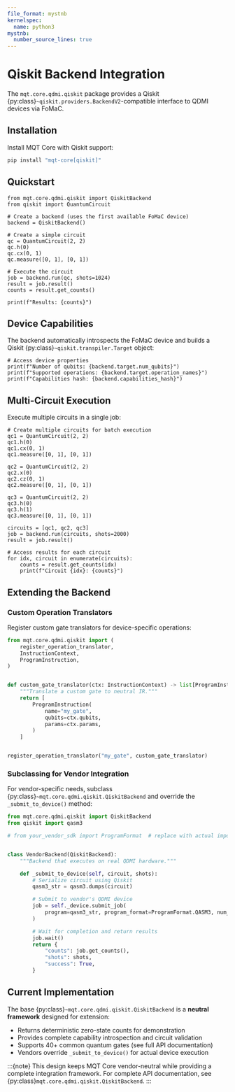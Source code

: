 ```yaml
---
file_format: mystnb
kernelspec:
  name: python3
mystnb:
  number_source_lines: true
---
```


# Qiskit Backend Integration

The `mqt.core.qdmi.qiskit` package provides a Qiskit {py:class}`~qiskit.providers.BackendV2`-compatible interface to QDMI devices via FoMaC.

## Installation

Install MQT Core with Qiskit support:

```bash
pip install "mqt-core[qiskit]"
```

## Quickstart

```{code-cell} ipython3
from mqt.core.qdmi.qiskit import QiskitBackend
from qiskit import QuantumCircuit

# Create a backend (uses the first available FoMaC device)
backend = QiskitBackend()

# Create a simple circuit
qc = QuantumCircuit(2, 2)
qc.h(0)
qc.cx(0, 1)
qc.measure([0, 1], [0, 1])

# Execute the circuit
job = backend.run(qc, shots=1024)
result = job.result()
counts = result.get_counts()

print(f"Results: {counts}")
```

## Device Capabilities

The backend automatically introspects the FoMaC device and builds a Qiskit {py:class}`~qiskit.transpiler.Target` object:

```{code-cell} ipython3
# Access device properties
print(f"Number of qubits: {backend.target.num_qubits}")
print(f"Supported operations: {backend.target.operation_names}")
print(f"Capabilities hash: {backend.capabilities_hash}")
```

## Multi-Circuit Execution

Execute multiple circuits in a single job:

```{code-cell} ipython3
# Create multiple circuits for batch execution
qc1 = QuantumCircuit(2, 2)
qc1.h(0)
qc1.cx(0, 1)
qc1.measure([0, 1], [0, 1])

qc2 = QuantumCircuit(2, 2)
qc2.x(0)
qc2.cz(0, 1)
qc2.measure([0, 1], [0, 1])

qc3 = QuantumCircuit(2, 2)
qc3.h(0)
qc3.h(1)
qc3.measure([0, 1], [0, 1])

circuits = [qc1, qc2, qc3]
job = backend.run(circuits, shots=2000)
result = job.result()

# Access results for each circuit
for idx, circuit in enumerate(circuits):
    counts = result.get_counts(idx)
    print(f"Circuit {idx}: {counts}")
```

## Extending the Backend

### Custom Operation Translators

Register custom gate translators for device-specific operations:

```python
from mqt.core.qdmi.qiskit import (
    register_operation_translator,
    InstructionContext,
    ProgramInstruction,
)


def custom_gate_translator(ctx: InstructionContext) -> list[ProgramInstruction]:
    """Translate a custom gate to neutral IR."""
    return [
        ProgramInstruction(
            name="my_gate",
            qubits=ctx.qubits,
            params=ctx.params,
        )
    ]


register_operation_translator("my_gate", custom_gate_translator)
```

### Subclassing for Vendor Integration

For vendor-specific needs, subclass {py:class}`~mqt.core.qdmi.qiskit.QiskitBackend` and override the `_submit_to_device()` method:

```python
from mqt.core.qdmi.qiskit import QiskitBackend
from qiskit import qasm3

# from your_vendor_sdk import ProgramFormat  # replace with actual import


class VendorBackend(QiskitBackend):
    """Backend that executes on real QDMI hardware."""

    def _submit_to_device(self, circuit, shots):
        # Serialize circuit using Qiskit
        qasm3_str = qasm3.dumps(circuit)

        # Submit to vendor's QDMI device
        job = self._device.submit_job(
            program=qasm3_str, program_format=ProgramFormat.QASM3, num_shots=shots
        )

        # Wait for completion and return results
        job.wait()
        return {
            "counts": job.get_counts(),
            "shots": shots,
            "success": True,
        }
```

## Current Implementation

The base {py:class}`~mqt.core.qdmi.qiskit.QiskitBackend` is a **neutral framework** designed for extension:

- Returns deterministic zero-state counts for demonstration
- Provides complete capability introspection and circuit validation
- Supports 40+ common quantum gates (see full API documentation)
- Vendors override `_submit_to_device()` for actual device execution

:::{note}
This design keeps MQT Core vendor-neutral while providing a complete integration framework.
For complete API documentation, see {py:class}`mqt.core.qdmi.qiskit.QiskitBackend`.
:::

